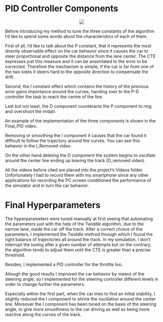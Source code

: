 # PID Controller Components

<p align="center">
  <img src="https://user-images.githubusercontent.com/29335742/223189651-68a67355-5648-4884-96d8-17a3a19b2950.gif">
</p>

Before introducing my method to tune the three constants of the algorithm I’d like to spend some
words about the characteristics of each of them.

First of all, I’d like to talk about the P constant, that it represents the most directly observable
effect on the car behavior since it causes the car to steer proportional and opposite the distance
from the lane center. The CTE expresses just this measure and it can be assimilated to the error to
be corrected. Therefore the mechanism is simple; if the car is far from one of the two sides it
steers hard to the opposite direction to compensate the drift.

Second, the I constant effect which contains the history of the previous error gains importance
around the curves, handing over to the P-D controller the task to reach the centre of the line.

Last but not least, the D component counteracts the P component to ring and overshoot the
midair.

An example of the implementation of the three components is shown in the Final_PID video.

Removing or smoothing the I component it causes that the car found it difficult to follow the
trajectory around the curves. You can see this behavior in the I_Removed video.

On the other hand deleting the D component the system begins to oscillate around the center line
ending up leaving the track (D_removed video).

All the videos before cited are placed into the project’s Videos folder. Unfortunately I had to record them with my
smartphone since any other applications for recording the PC screen conditioned the performance of the simulator and
in turn the car behavior.


# Final Hyperparameters

The hyperparameters were tuned manually at first seeing that automating the parameters just
with the help of the Twiddle algorithm, due to the narrow lane, made the car off the track. After a
correct choice of the parameters, I implemented the Twiddle method through which I found the
right balance of trajectories all around the track. In my simulation, I don’t interrupt the tuning
after a given number of attempts but on the contrary, the algorithm tends to adjust them until the
CTE is greater than a precise threshold.

Besides, I implemented a PID controller for the throttle too.


Altough the good results I improved the car behavior by means of the steering angle, so I
implemented for the steering controller different levels in order to change further the parameters.

Especially within the first part, when the car tries to find an initial stability, I slightly reduced the I
component to shrink the oscillation around the center line. Moreover the I component has been
tuned on the basis of the steering angle, to give more smoothness to the car driving as well as
being more reactive along the curves of the track.
